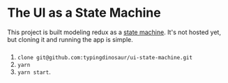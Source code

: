 # The UI as a State Machine

This project is built modeling redux as a [state machine](https://en.wikipedia.org/wiki/Finite-state_machine).
It's not hosted yet, but cloning it and running the app is simple.


###
1. `clone git@github.com:typingdinosaur/ui-state-machine.git`
2. `yarn`
3. `yarn start`.  

